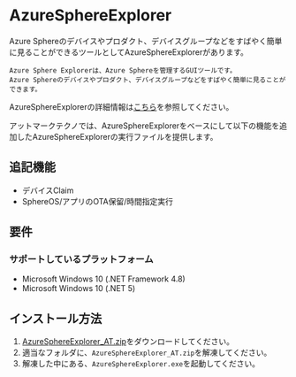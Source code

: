 
# AzureSphereExplorer

Azure Sphereのデバイスやプロダクト、デバイスグループなどをすばやく簡単に見ることができるツールとしてAzureSphereExplorerがあります。

```
Azure Sphere Explorerは、Azure Sphereを管理するGUIツールです。
Azure Sphereのデバイスやプロダクト、デバイスグループなどをすばやく簡単に見ることができます。
```

AzureSphereExplorerの詳細情報は[こちら](https://github.com/matsujirushi/AzureSphereExplorer)を参照してください。

アットマークテクノでは、AzureSphereExplorerをベースにして以下の機能を追加したAzureSphereExplorerの実行ファイルを提供します。

## 追記機能

* デバイスClaim
* SphereOS/アプリのOTA保留/時間指定実行


## 要件

### サポートしているプラットフォーム

* Microsoft Windows 10 (.NET Framework 4.8)
* Microsoft Windows 10 (.NET 5)

## インストール方法

1. [AzureSphereExplorer_AT.zip](https://github.com/KMOGAKI/Cactusphere-100/blob/explorer_rc-1/Tools/AzureSphereExplorer/AzureSphereExplorer_AT.zip)をダウンロードしてください。
1. 適当なフォルダに、`AzureSphereExplorer_AT.zip`を解凍してください。
1. 解凍した中にある、`AzureSphereExplorer.exe`を起動してください。
